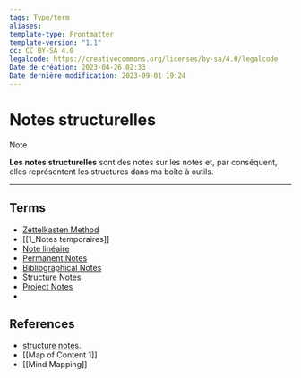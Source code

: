 ```yaml
---
tags: Type/term
aliases: 
template-type: Frontmatter
template-version: "1.1"
cc: CC BY-SA 4.0
legalcode: https://creativecommons.org/licenses/by-sa/4.0/legalcode
Date de création: 2023-04-26 02:33
Date dernière modification: 2023-09-01 19:24
---
```


# Notes structurelles 


<!-- VOCABULAIRE La définition du vocabulaire se trouve ici -->

> [!Note]
> **Les notes structurelles** sont des notes sur les notes et, par conséquent, elles représentent les structures dans ma boîte à outils.

___

## Terms
- [Zettelkasten Method](3_Permanent%20Notes/Zettelkasten%20Method.md)
- [[1_Notes temporaires]]
- [Note linéaire](Note%20linéaire.md)
- [Permanent Notes](Permanent%20Notes.md)
- [Bibliographical Notes](Bibliographical%20Notes.md)
- [Structure Notes](Structure%20Notes.md)
- [Project Notes](Project%20Notes.md)
- 
## References
<!-- Links to pages not referenced in the content -->

- [structure notes](https://zettelkasten.de/posts/three-layers-structure-zettelkasten/). 
- [[Map of Content 1]]
- [[Mind Mapping]]










